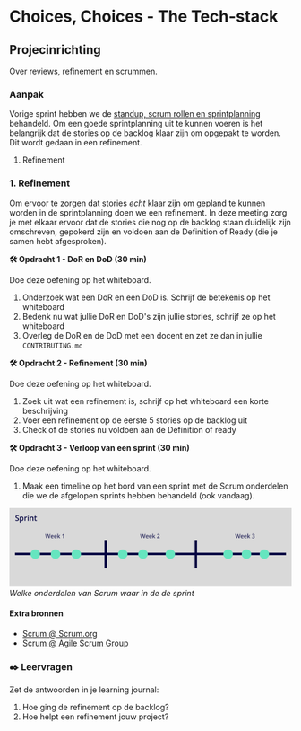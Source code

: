 # Choices, Choices - The Tech-stack

## Projecinrichting

Over reviews, refinement en scrummen.

### Aanpak
<!-- We schrijven in principe geen tutorials maar helpen ze op weg. -->

Vorige sprint hebben we de [standup, scrum rollen en sprintplanning](https://github.com/fdnd-task/lose-your-head-the-client-case/blob/main/docs/projectinrichting.md) behandeld. Om een goede sprintplanning uit te kunnen voeren is het belangrijk dat de stories op de backlog klaar zijn om opgepakt te worden. Dit wordt gedaan in een refinement.

1. Refinement

### 1. Refinement

Om ervoor te zorgen dat stories _echt_ klaar zijn om gepland te kunnen worden in de sprintplanning doen we een refinement. In deze meeting zorg je met elkaar ervoor dat de stories die nog op de backlog staan duidelijk zijn omschreven, gepokerd zijn en voldoen aan de Definition of Ready (die je samen hebt afgesproken).

**🛠️ Opdracht 1 - DoR en DoD (30 min)**  

Doe deze oefening op het whiteboard.

1. Onderzoek wat een DoR en een DoD is. Schrijf de betekenis op het whiteboard
2. Bedenk nu wat jullie DoR en DoD's zijn jullie stories, schrijf ze op het whiteboard
3. Overleg de DoR en de DoD met een docent en zet ze dan in jullie `CONTRIBUTING.md`

**🛠️ Opdracht 2 - Refinement (30 min)**  

Doe deze oefening op het whiteboard.

1. Zoek uit wat een refinement is, schrijf op het whiteboard een korte beschrijving
2. Voer een refinement op de eerste 5 stories op de backlog uit
3. Check of de stories nu voldoen aan de Definition of ready

**🛠️ Opdracht 3 - Verloop van een sprint (30 min)**  

Doe deze oefening op het whiteboard.

1. Maak een timeline op het bord van een sprint met de Scrum onderdelen die we de afgelopen sprints hebben behandeld (ook vandaag).

![alt text](sprint-verloop.png)
_Welke onderdelen van Scrum waar in de de sprint_


#### Extra bronnen
<!-- Extra links voor documentatie en tutorials -->

- [Scrum @ Scrum.org](https://www.scrum.org)
- [Scrum @ Agile Scrum Group](https://agilescrumgroup.nl)


### ✒️ Leervragen

Zet de antwoorden in je learning journal:
1. Hoe ging de refinement op de backlog?
2. Hoe helpt een refinement jouw project?
